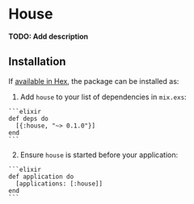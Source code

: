# House

**TODO: Add description**

## Installation

If [available in Hex](https://hex.pm/docs/publish), the package can be installed as:

  1. Add `house` to your list of dependencies in `mix.exs`:

    ```elixir
    def deps do
      [{:house, "~> 0.1.0"}]
    end
    ```

  2. Ensure `house` is started before your application:

    ```elixir
    def application do
      [applications: [:house]]
    end
    ```

